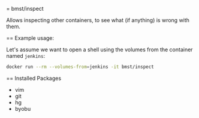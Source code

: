 = bmst/inspect

Allows inspecting other containers, to see what (if anything) is wrong with them.

== Example usage:

Let's assume we want to open a shell using the volumes from the container named `jenkins`:

```sh
docker run --rm --volumes-from=jenkins -it bmst/inspect
```

== Installed Packages

* vim
* git
* hg
* byobu

